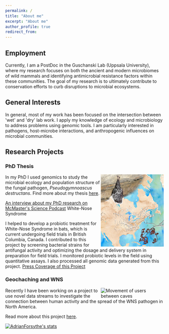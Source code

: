 ```yaml
---
permalink: /
title: "About me"
excerpt: "About me"
author_profile: true
redirect_from:
---
```


## Employment

Currently, I am a PostDoc in the Guschanski Lab (Uppsala University), where my research focuses on both the ancient and modern microbiomes of wild mammals and identifying antimicrobial resistance factors within these communities. The goal of my research is to ultimately contribute to conservation efforts to curb disruptions to microbial ecosystems.

## General Interests

In general, most of my work has been focused on the intersection between 'wet' and 'dry' lab work.
I apply my knowledge of ecology and microbiology to address problems using genomic tools. I am particularly interested in pathogens, host-microbe interactions, and anthropogenic influences on microbial communities.

<!-- ## Technical Skills

- Shell/BASH
- R

  - tidyverse
  - plotly
  - Rshiny

- python

  - pandas
  - scikitlearn
  - snakemake

- Desktop Linux
- CLI Unix
- Docker
- Singularity
- conda
- Nextflow
- Web Scraping
  - RSelenium
  - beautifulsoup4
- Dimension Reduction Techniques
  - PCA
  - UMAP
- Network Analyses
- ML

  - Random Forest
  - Linear discriminant analysis

- Wet and Dry Lab Skills
- Hypothesis testing
- Data Analysis and Visualization
- Statistical Analysis

- Microbial genetics
- Genome Assembly and Annotation
- Metagenomics/Metabarcoding
- Landscape Genetics
- Pangenomics

## Education

- Phd in Microbiology (2016-2020)
  - McMaster University, Hamilton, Canada
- MSc in Microbiology (2014-2016)
  - McMaster University, Hamilton, Canada
- H. BSc in Biology, Honours (2010-2014)
  - Tren University, Peterborough, Canada -->

## Research Projects

### PhD Thesis

<img align="right" style="width:200px;" src="images/aem-cover.png">

In my PhD I used genomics to study the microbial ecology and population structure of the fungal pathogen, _Pseudogymnoascus destructans_. Find more about my thesis [here](/posts/2020/09/).

[An interview about my PhD research on McMaster's Science Podcast](https://d3ctxlq1ktw2nl.cloudfront.net/staging/2019-9-3/25951353-44100-2-6d37e687523c.m4a)
White-Nose Syndrome

I helped to develop a probiotic treatment for White-Nose Syndrome in bats, which is current undergoing field trials in British Columbia, Canada. I contributed to this project by screening bacterial strains for antifungal activity and optimizing the dosage and delivery system in preparation for field trials. I monitored probiotic levels in the field using quantitative assays. I also processed all genomic data generated from this project.
[Press Coverage of this Project](cbc.ca/news/canada/british-columbia/bats-white-nose-syndrome-scientists-1.5247454)

### Geochaching and WNS

<img align="right" style="width:200px;" alt="Movement of users between caves" src="images/users_year.gif">
Recently I have been working on a project to use novel data streams to investigate the connection between human activity and the spread of the WNS pathogen in North America.

Read more about this project [here](/posts/2020/01/).

[![AdrianForsythe's stats](https://github-readme-stats.vercel.app/api?username=AdrianForsythe)](https://github.com/anuraghazra/github-readme-stats)
